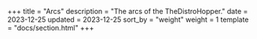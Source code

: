 +++
title = "Arcs"
description = "The arcs of the TheDistroHopper."
date = 2023-12-25
updated = 2023-12-25
sort_by = "weight"
weight = 1
template = "docs/section.html"
+++
